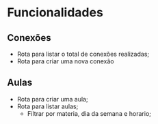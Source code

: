 # Funcionalidades

## Conexões

- Rota para listar o total de conexões realizadas;
- Rota para criar uma nova conexão

## Aulas
- Rota para criar uma aula;
- Rota para listar aulas;
    - Filtrar por materia, dia da semana e horario;

